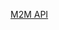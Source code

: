 [M2M API](https://github.com/ARMmbed/device-server/blob/master/device-server/docs/m2m-interfaces.md)
